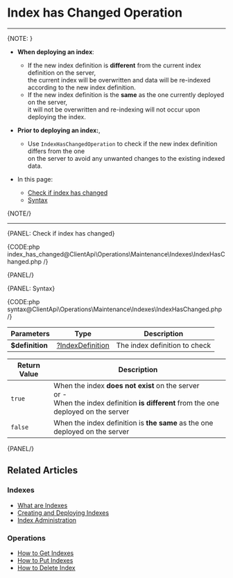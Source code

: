 # Index has Changed Operation

 ---

{NOTE: }

* **When deploying an index**:  
  * If the new index definition is **different** from the current index definition on the server,  
    the current index will be overwritten and data will be re-indexed according to the new index definition.
  * If the new index definition is the **same** as the one currently deployed on the server,  
    it will not be overwritten and re-indexing will not occur upon deploying the index.

* **Prior to deploying an index:**,  
  * Use `IndexHasChangedOperation` to check if the new index definition differs from the one  
    on the server to avoid any unwanted changes to the existing indexed data.  

* In this page:
    * [Check if index has changed](../../../../client-api/operations/maintenance/indexes/index-has-changed#check-if-index-has-changed)
    * [Syntax](../../../../client-api/operations/maintenance/indexes/index-has-changed#syntax)

{NOTE/}

---

{PANEL: Check if index has changed}

{CODE:php index_has_changed@ClientApi\Operations\Maintenance\Indexes\IndexHasChanged.php /}

{PANEL/}

{PANEL: Syntax}

{CODE:php syntax@ClientApi\Operations\Maintenance\Indexes\IndexHasChanged.php /}

| Parameters | Type | Description |
| - | - | - |
| **$definition** | [?IndexDefinition](../../../../client-api/operations/maintenance/indexes/put-indexes#indexDefinition) | The index definition to check |

| Return Value | Description |
| - | - |
| `true` | When the index **does not exist** on the server<br>or -<br>When the index definition **is different** from the one deployed on the server  |
| `false` | When the index definition is **the same** as the one deployed on the server |

{PANEL/}

## Related Articles

### Indexes

- [What are Indexes](../../../../indexes/what-are-indexes)
- [Creating and Deploying Indexes](../../../../indexes/creating-and-deploying)
- [Index Administration](../../../../indexes/index-administration)

### Operations

- [How to Get Indexes](../../../../client-api/operations/maintenance/indexes/get-indexes)
- [How to Put Indexes](../../../../client-api/operations/maintenance/indexes/put-indexes)
- [How to Delete Index](../../../../client-api/operations/maintenance/indexes/delete-index)
